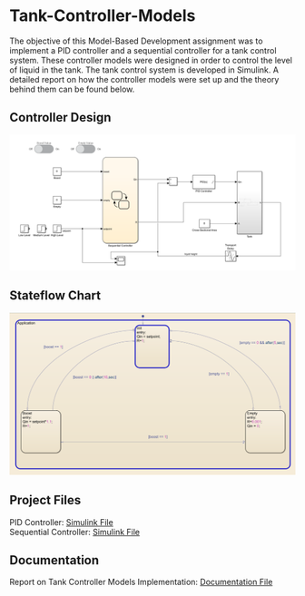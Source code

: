 # Tank-Controller-Models
The objective of this Model-Based Development assignment was to implement a PID controller and a sequential controller for a tank control system. These controller models were designed in order to control the level of liquid in the tank. The tank control system is developed in Simulink. A detailed report on how the controller models were set up and the theory behind them can be found below. 

## Controller Design
![Controller Design](https://github.com/stephenpower37/Tank-Controller-Models/blob/main/controller%20design.png)

## Stateflow Chart
![Stateflow Chart](https://github.com/stephenpower37/Tank-Controller-Models/blob/main/stateflow.png)

## Project Files
PID Controller: [Simulink File](https://github.com/stephenpower37/Tank-Controller-Models/blob/main/ControllerModel.slx)<br>
Sequential Controller: [Simulink File](https://github.com/stephenpower37/Tank-Controller-Models/blob/main/ControllerModelStateflow.slx)

## Documentation
Report on Tank Controller Models Implementation: [Documentation File](https://github.com/stephenpower37/Tank-Controller-Models/blob/main/Controller%20Models%20Documentation.pdf)


